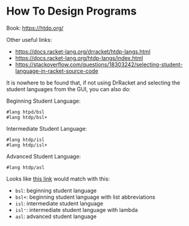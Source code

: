 # How To Design Programs



Book: https://htdp.org/



Other useful links:

* https://docs.racket-lang.org/drracket/htdp-langs.html
* https://docs.racket-lang.org/htdp-langs/index.html
* https://stackoverflow.com/questions/18303242/selecting-student-language-in-racket-source-code



It is nowhere to be found that, if not using DrRacket and selecting the student languages from the GUI, you can also do:

Beginning Student Language:

```
#lang htpd/bsl
#lang htdp/bsl+
```



Intermediate Student Language:

```
#lang htdp/isl
#lang htdp/isl+
```



Advanced Student Language:

```
#lang htdp/asl
```



Looks like [this link](https://docs.racket-lang.org/htdp-langs/index.html) would match with this:

* `bsl`: beginning student language
* `bsl+`: beginning student language with list abbreviations
* `isl`: intermediate student language
* `isl⁺`: intermediate student language with lambda
* `asl`: advanced student language

